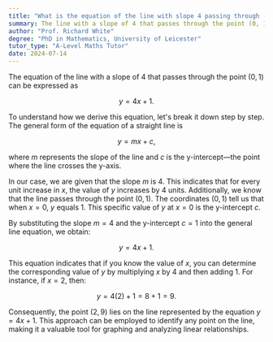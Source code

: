 ```yaml
---
title: "What is the equation of the line with slope 4 passing through (0, 1)?"
summary: The line with a slope of 4 that passes through the point (0, 1) is represented by the equation $ y = 4x + 1 $.
author: "Prof. Richard White"
degree: "PhD in Mathematics, University of Leicester"
tutor_type: "A-Level Maths Tutor"
date: 2024-07-14
---
```


The equation of the line with a slope of $4$ that passes through the point $(0, 1)$ can be expressed as 

$$ y = 4x + 1. $$

To understand how we derive this equation, let's break it down step by step. The general form of the equation of a straight line is 

$$ y = mx + c, $$ 

where $m$ represents the slope of the line and $c$ is the y-intercept—the point where the line crosses the y-axis.

In our case, we are given that the slope $m$ is $4$. This indicates that for every unit increase in $x$, the value of $y$ increases by $4$ units. Additionally, we know that the line passes through the point $(0, 1)$. The coordinates $(0, 1)$ tell us that when $x = 0$, $y$ equals $1$. This specific value of $y$ at $x = 0$ is the y-intercept $c$.

By substituting the slope $m = 4$ and the y-intercept $c = 1$ into the general line equation, we obtain:

$$ y = 4x + 1. $$

This equation indicates that if you know the value of $x$, you can determine the corresponding value of $y$ by multiplying $x$ by $4$ and then adding $1$. For instance, if $x = 2$, then:

$$ y = 4(2) + 1 = 8 + 1 = 9. $$

Consequently, the point $(2, 9)$ lies on the line represented by the equation $y = 4x + 1$. This approach can be employed to identify any point on the line, making it a valuable tool for graphing and analyzing linear relationships.
    
